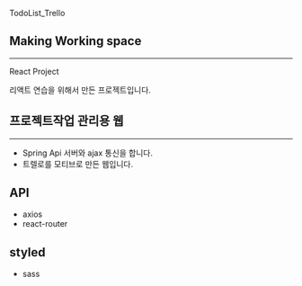 TodoList_Trello

## Making Working space
<hr>

React Project 

리액트 연습을 위해서 만든 프로젝트입니다.
 
## 프로젝트작업 관리용 웹 
<hr>

- Spring Api 서버와 ajax 통신을 합니다. 
- 트렐로를 모티브로 만든 웹입니다.

## API

- axios
- react-router


## styled

- sass


